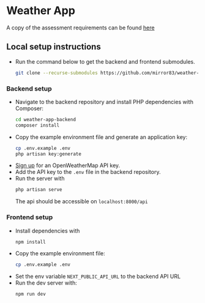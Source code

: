 # Weather App

A copy of the assessment requirements can be found [here](https://docs.google.com/document/d/1DbHY7J1huLH1dKuRE9K5KBglb2x2ZwGL7lL4I91WyIk/edit?usp=sharing)

## Local setup instructions

- Run the command below to get the backend and frontend submodules.

  ```bash
  git clone --recurse-submodules https://github.com/mirror83/weather-app
  ```

### Backend setup

- Navigate to the backend repository and install PHP dependencies with Composer:
  ```bash
  cd weather-app-backend
  composer install
  ```
- Copy the example environment file and generate an application key:
  ```bash
  cp .env.example .env
  php artisan key:generate
  ```
- [Sign up](https://openweathermap.org/api) for an OpenWeatherMap API key.
- Add the API key to the `.env` file in the backend repository.
- Run the server with
  ```bash
  php artisan serve
  ```
  The api should be accessible on `localhost:8000/api`

### Frontend setup

- Install dependencies with
  ```bash
  npm install
  ```
- Copy the example environment file:
  ```bash
  cp .env.example .env
  ```
- Set the env variable `NEXT_PUBLIC_API_URL` to the backend API URL
- Run the dev server with:
  ```bash
  npm run dev
  ```
